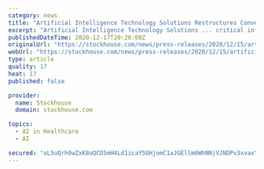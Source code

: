 ```yaml
---
category: news
title: "Artificial Intelligence Technology Solutions Restructures Convertible Debt"
excerpt: "Artificial Intelligence Technology Solutions ... critical infrastructure, education and healthcare. To learn more, visit www.roboticassistancedevices.com or follow us on Twitter @RADbotsecurity."
publishedDateTime: 2020-12-17T20:20:00Z
originalUrl: "https://stockhouse.com/news/press-releases/2020/12/15/artificial-intelligence-technology-solutions-restructures-convertible-debt"
webUrl: "https://stockhouse.com/news/press-releases/2020/12/15/artificial-intelligence-technology-solutions-restructures-convertible-debt"
type: article
quality: 17
heat: 17
published: false

provider:
  name: Stockhouse
  domain: stockhouse.com

topics:
  - AI in Healthcare
  - AI

secured: "oL5uQrh0wZxK8oQCD5mH4Ld1icaY5UHjomC1aJGEllm6WhNNjVJNDPv3xvaxYQLJZpct5k/yfT4951p3SPdobQSd7QZT9ijvW7aj+Au1rYy5w7xSFezSjARCWuCfoIQKJ3PKYqaq02rgaxMHO0GhdDK6qL3LOmQdbxERjFMOZtJ0aEYFe9OfUv30O7k3Pu8ztsP4A//Z0TNFamQQhQYd6cktSwgFshQyF9VT1kA/zuGeLfSXYfIx21EK/HQPqCWRHXC5OyXGs6fMapyERbuWbsrdKt4dT8vHgBBA5dg1lSZmNINUmn/PZdlEaY4Eif4wsLSLkdkhfCJHv0xSV0IDDpBA33qDEN5m1RbYXyP1XtY=;PcRNPNgghYWl2xG+5gt4Ng=="
---
```


